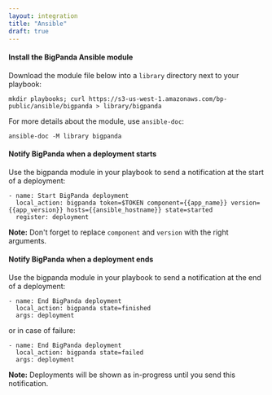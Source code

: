 ```yaml
---
layout: integration 
title: "Ansible"
draft: true
---
```


#### Install the BigPanda Ansible module
Download the module file below into a `library` directory next to your playbook:

    mkdir playbooks; curl https://s3-us-west-1.amazonaws.com/bp-public/ansible/bigpanda > library/bigpanda

For more details about the module, use `ansible-doc`:

    ansible-doc -M library bigpanda

<!-- section-separator -->

#### Notify BigPanda when a deployment starts
Use the bigpanda module in your playbook to send a notification at the start of a deployment:

    - name: Start BigPanda deployment
      local_action: bigpanda token=$TOKEN component={{app_name}} version={{app_version}} hosts={{ansible_hostname}} state=started
      register: deployment

**Note:** Don't forget to replace `component` and `version` with the right arguments.

<!-- section-separator -->

#### Notify BigPanda when a deployment ends
Use the bigpanda module in your playbook to send a notification at the end of a deployment:

    - name: End BigPanda deployment
      local_action: bigpanda state=finished
      args: deployment

or in case of failure:

    - name: End BigPanda deployment
      local_action: bigpanda state=failed
      args: deployment

**Note:** Deployments will be shown as in-progress until you send this notification.
